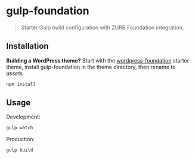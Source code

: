 # gulp-foundation
> Starter Gulp build configuration with ZURB Foundation integration.

## Installation

**Building a WordPress theme?** Start with the [wordpress-foundation](https://github.com/bmarshall511/wordpress-foundation) starter theme, install gulp-foundation in the theme directory, then rename to *assets*.

```sh
npm install
```

## Usage

Development:

```sh
gulp watch
```

Production:

```sh
gulp build
```
